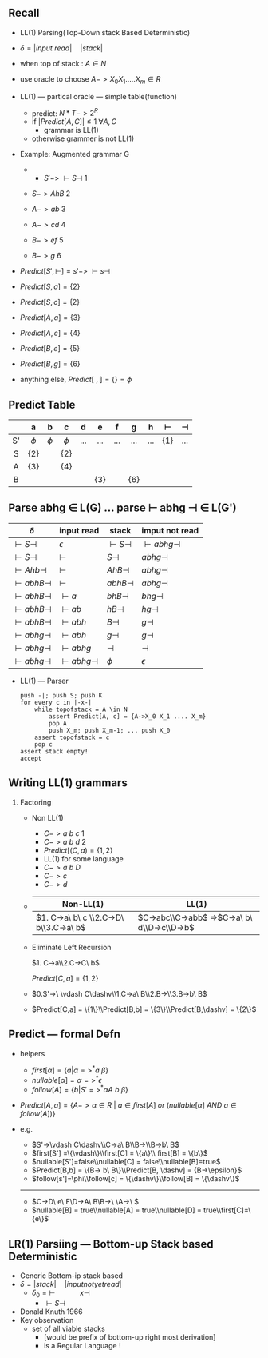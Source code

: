 ## Recall

- LL(1) Parsing(Top-Down stack Based Deterministic)

- $\delta = |input\ read|\quad |stack|$

- when top of stack : $A \in N$

- use oracle to choose $A -> X_0 X_1…..X_m \in R$

- LL(1) — partical oracle — simple table(function)

  - predict: $N*T -> 2^R$
  - if $|Predict[A,C]| \le 1\  \forall A,C$
    - grammar is LL(1)
  - otherwise grammer is not LL(1)

- Example:   Augmented grammar G

  - - $S' ->\ \vdash S \dashv$    1

  - $S->AhB$                2
  - $A->ab$                     3
  - $A->cd$                     4
  - $B->ef$                     5
  - $B->g$                       6



- $Predict[S', \vdash] = s'->\ \vdash s \dashv$
- $Predict[S,a] = \{2\}$
- $Predict[S,c] = \{2\}$
- $Predict[A,a] = \{3\}$
- $Predict[A,c] = \{4\}$
- $Predict[B,e] = \{5\}$
- $Predict[B,g] = \{6\}$
- anything else, $Predict[\ ,\ ] = \{\} = \phi$

## Predict Table

|      |   a    |   b    |   c    |  d   |  e   |  f   |  g   |  h   | $\vdash$ | $\dashv$ |
| :--: | :----: | :----: | :----: | :--: | :--: | :--: | :--: | :--: | :------: | :------: |
|  S'  | $\phi$ | $\phi$ | $\phi$ | ...  | ...  | ...  | ...  | ...  |   {1}    |   ...    |
|  S   |  {2}   |        |  {2}   |      |      |      |      |      |          |          |
|  A   |  {3}   |        |  {4}   |      |      |      |      |      |          |          |
|  B   |        |        |        |      | {3}  |      | {6}  |      |          |          |

## Parse abhg $\in$ L(G) … parse $\vdash$ abhg $\dashv$ $\in$ L(G')

| $\delta$             | input read          | stack             | imput not read       |
| -------------------- | ------------------- | ----------------- | -------------------- |
| $\vdash S \dashv$    | $\epsilon$          | $\vdash S \dashv$ | $\vdash abhg \dashv$ |
| $\vdash S \dashv$    | $\vdash$            | $S \dashv$        | $abhg \dashv$        |
| $\vdash Ahb \dashv$  | $\vdash$            | $AhB \dashv$      | $abhg \dashv$        |
| $\vdash abhB \dashv$ | $\vdash$            | $abhB \dashv$     | $abhg \dashv$        |
| $\vdash abhB \dashv$ | $\vdash a$          | $bhB \dashv$      | $bhg \dashv$         |
| $\vdash abhB \dashv$ | $\vdash ab$         | $hB \dashv$       | $hg \dashv$          |
| $\vdash abhB \dashv$ | $\vdash abh$        | $B \dashv$        | $g \dashv$           |
| $\vdash abhg \dashv$ | $\vdash abh$        | $g \dashv$        | $g \dashv$           |
| $\vdash abhg \dashv$ | $\vdash abhg$       | $\dashv$          | $\dashv$             |
| $\vdash abhg \dashv$ | $\vdash abhg\dashv$ | $\phi$            | $\epsilon$           |

- LL(1) — Parser

  ```
  push -|; push S; push K
  for every c in |-x-|
      while topofstack = A \in N
          assert Predict[A, c] = {A->X_0 X_1 .... X_m}
          pop A
          push X_m; push X_m-1; ... push X_0
      assert topofstack = c
      pop c
  assert stack empty!
  accept
  ```

## Writing LL(1) grammars

1. Factoring
   - Non LL(1)
     - $C-> a\ b\ c$ 1
     - $C->a\ b\ d$ 2
     - $Predict[(C,a) = \{1,2\}$
     - LL(1) for some language
     - $C->a\ b\ D$
     - $C-> c$
     - $C->d$

   - | Non-LL(1)                              | LL(1)                                    |
     | -------------------------------------- | ---------------------------------------- |
     | $1. C->a\ b\ c \\2.C->D\ b\\3.C->a\ b$ | $C->abc\\C->abb$  =>$C->a\ b\ d\\D->c\\D->b$ |

   - Eliminate Left Recursion

     $1. C->a\\2.C->C\ b$

     $Predict[C,a] = \{1,2\}$

   - $0.S'->\ \vdash C\dashv\\1.C->a\ B\\2.B->\\3.B->b\ B$

   - $Predict[C,a] = \{1\}\\Predict[B,b] = \{3\}\\Predict[B,\dashv] = \{2\}$

## Predict — formal Defn

- helpers

  - $first[\alpha] = \{a|\alpha =>^* a\ \beta\}$
  - $nullable[\alpha] = \alpha =>^* \epsilon$
  - $follow[A]=\{b|S'=>^*\alpha A\ b\ \beta\}$

- $Predict[A,a] = \{A-> \alpha \in R\ |\ a \in first[A]\ or\ (nullable[\alpha]\ AND\ a \in follow[A])\}$

- e.g.

  - $S'->\vdash C\dashv\\C->a\ B\\B->\\B->b\ B$
  - $first[S'] =\{\vdash\}\\first[C] = \{a\}\\ first[B] = \{b\}$
  - $nullable[S']=false\\nullable[C] = false\\nullable[B]=true$
  - $Predict[B,b] = \{B-> b\ B\}\\Predict[B, \dashv] = {B->\epsilon}$
  - $follow[s']=\phi\\follow[c] = \{\dashv\}\\follow[B] = \{\dashv\}$

  ------

  - $C->D\ e\ F\\D->A\ B\\B->\ \\A->\ $
  - $nullable[B] = true\\nullable[A] = true\\nullable[D] = true\\first[C]=\{e\}$

## LR(1) Parsiing — Bottom-up Stack based Deterministic

- Generic Bottom-ip stack based
- $\delta = |stack|\quad |input not yet read|$
  - $\delta_0 = \vdash \quad \quad \quad x \dashv$
    - $\vdash S \dashv$
- Donald Knuth 1966
- Key observation
  - set of all viable stacks
    - [would be prefix of bottom-up right most derivation]
    - is a Regular Language !

